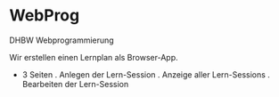 # WebProg
DHBW Webprogrammierung

Wir erstellen einen Lernplan als Browser-App.

- 3 Seiten
    . Anlegen der Lern-Session
    . Anzeige aller Lern-Sessions
    . Bearbeiten der Lern-Session

